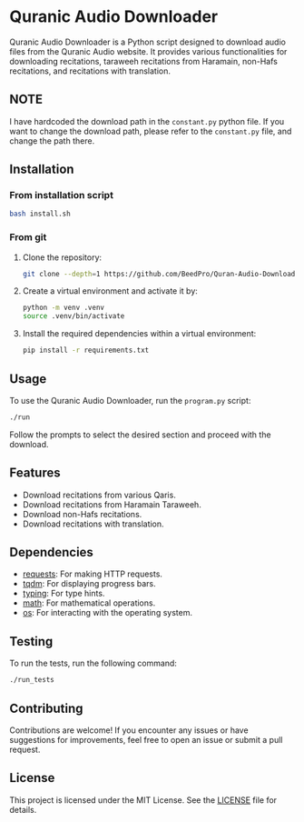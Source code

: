 # Quranic Audio Downloader


Quranic Audio Downloader is a Python script designed to download audio files from the Quranic Audio website. It provides various functionalities for downloading recitations, taraweeh recitations from Haramain, non-Hafs recitations, and recitations with translation.

## NOTE
I have hardcoded the download path in the `constant.py` python file. If you want to change the download path, please refer to the `constant.py` file, and change the path there.

## Installation
### From installation script
```bash
bash install.sh
```

### From git
1. Clone the repository:

   ```bash
   git clone --depth=1 https://github.com/BeedPro/Quran-Audio-Downloader
   ```

2. Create a virtual environment and activate it by:
    ```bash
    python -m venv .venv
    source .venv/bin/activate
    ```


3. Install the required dependencies within a virtual environment:
   ```bash
   pip install -r requirements.txt
   ```

## Usage

To use the Quranic Audio Downloader, run the `program.py` script:

```bash
./run
```

Follow the prompts to select the desired section and proceed with the download.

## Features

- Download recitations from various Qaris.
- Download recitations from Haramain Taraweeh.
- Download non-Hafs recitations.
- Download recitations with translation.

## Dependencies

- [requests](https://pypi.org/project/requests/): For making HTTP requests.
- [tqdm](https://pypi.org/project/tqdm/): For displaying progress bars.
- [typing](https://docs.python.org/3/library/typing.html): For type hints.
- [math](https://docs.python.org/3/library/math.html): For mathematical operations.
- [os](https://docs.python.org/3/library/os.html): For interacting with the operating system.

## Testing
To run the tests, run the following command:
```bash
./run_tests
```
## Contributing

Contributions are welcome! If you encounter any issues or have suggestions for improvements, feel free to open an issue or submit a pull request.

## License

This project is licensed under the MIT License. See the [LICENSE](LICENSE) file for details.
